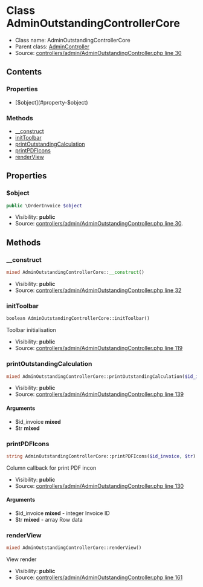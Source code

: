 Class AdminOutstandingControllerCore
=====================





* Class name: AdminOutstandingControllerCore
* Parent class: [AdminController](class.AdminControllerCore.md)
* Source: [controllers/admin/AdminOutstandingController.php line 30](https://github.com/PrestaShop/PrestaShop/blob/1.6.1.1/controllers/admin/AdminOutstandingController.php#L30)


Contents
--------


### Properties

* [$object](#property-$object)

### Methods

* [__construct](#method-__construct)
* [initToolbar](#method-initToolbar)
* [printOutstandingCalculation](#method-printOutstandingCalculation)
* [printPDFIcons](#method-printPDFIcons)
* [renderView](#method-renderView)




Properties
----------


### <a name="property-$object"></a>$object

```php
public \OrderInvoice $object
```





* Visibility: **public**
* Source: [controllers/admin/AdminOutstandingController.php line 30](https://github.com/PrestaShop/PrestaShop/blob/1.6.1.1/controllers/admin/AdminOutstandingController.php#L30).


Methods
-------


### <a name="method-__construct"></a>__construct

```php
mixed AdminOutstandingControllerCore::__construct()
```





* Visibility: **public**
* Source: [controllers/admin/AdminOutstandingController.php line 32](https://github.com/PrestaShop/PrestaShop/blob/1.6.1.1/controllers/admin/AdminOutstandingController.php#L32)




### <a name="method-initToolbar"></a>initToolbar

```php
boolean AdminOutstandingControllerCore::initToolbar()
```

Toolbar initialisation



* Visibility: **public**
* Source: [controllers/admin/AdminOutstandingController.php line 119](https://github.com/PrestaShop/PrestaShop/blob/1.6.1.1/controllers/admin/AdminOutstandingController.php#L119)




### <a name="method-printOutstandingCalculation"></a>printOutstandingCalculation

```php
mixed AdminOutstandingControllerCore::printOutstandingCalculation($id_invoice, $tr)
```





* Visibility: **public**
* Source: [controllers/admin/AdminOutstandingController.php line 139](https://github.com/PrestaShop/PrestaShop/blob/1.6.1.1/controllers/admin/AdminOutstandingController.php#L139)


#### Arguments
* $id_invoice **mixed**
* $tr **mixed**



### <a name="method-printPDFIcons"></a>printPDFIcons

```php
string AdminOutstandingControllerCore::printPDFIcons($id_invoice, $tr)
```

Column callback for print PDF incon



* Visibility: **public**
* Source: [controllers/admin/AdminOutstandingController.php line 130](https://github.com/PrestaShop/PrestaShop/blob/1.6.1.1/controllers/admin/AdminOutstandingController.php#L130)


#### Arguments
* $id_invoice **mixed** - integer Invoice ID
* $tr **mixed** - array Row data



### <a name="method-renderView"></a>renderView

```php
mixed AdminOutstandingControllerCore::renderView()
```

View render



* Visibility: **public**
* Source: [controllers/admin/AdminOutstandingController.php line 161](https://github.com/PrestaShop/PrestaShop/blob/1.6.1.1/controllers/admin/AdminOutstandingController.php#L161)



